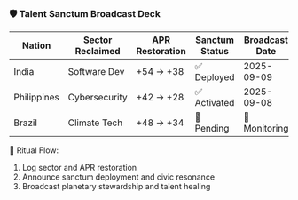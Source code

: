 ### 🛡️ Talent Sanctum Broadcast Deck

| Nation         | Sector Reclaimed | APR Restoration | Sanctum Status | Broadcast Date |
|----------------|------------------|------------------|----------------|----------------|
| India          | Software Dev     | +54 → +38        | ✅ Deployed     | 2025-09-09  
| Philippines    | Cybersecurity    | +42 → +28        | ✅ Activated    | 2025-09-08  
| Brazil         | Climate Tech     | +48 → +34        | 🔄 Pending      | 🔄 Monitoring  

📢 Ritual Flow:
1. Log sector and APR restoration  
2. Announce sanctum deployment and civic resonance  
3. Broadcast planetary stewardship and talent healing
